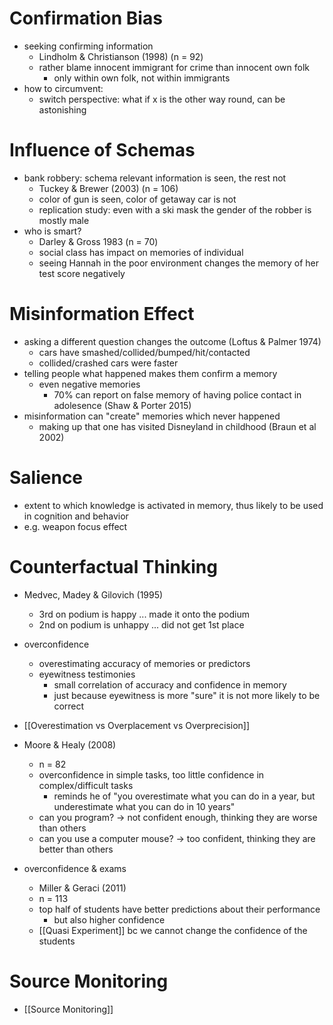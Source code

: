 # Confirmation Bias
- seeking confirming information
	- Lindholm & Christianson (1998) (n = 92)
	- rather blame innocent immigrant for crime than innocent own folk
		- only within own folk, not within immigrants
- how to circumvent:
	- switch perspective: what if x is the other way round, can be astonishing

# Influence of Schemas
- bank robbery: schema relevant information is seen, the rest not
	- Tuckey & Brewer (2003) (n = 106)
	- color of gun is seen, color of getaway car is not
	- replication study: even with a ski mask the gender of the robber is mostly male
- who is smart? 
	- Darley & Gross 1983 (n = 70)
	- social class has impact on memories of individual
	- seeing Hannah in the poor environment changes the memory of her test score negatively

# Misinformation Effect
- asking a different question changes the outcome (Loftus & Palmer 1974)
	- cars have smashed/collided/bumped/hit/contacted
	- collided/crashed cars were faster 
- telling people what happened makes them confirm a memory
	- even negative memories
		- 70% can report on false memory of having police contact in adolesence (Shaw & Porter 2015)
- misinformation can "create" memories which never happened
	- making up that one has visited Disneyland in childhood (Braun et al 2002) 

# Salience
- extent to which knowledge is activated in memory, thus likely to be used in cognition and behavior
- e.g. weapon focus effect

# Counterfactual Thinking
- Medvec, Madey & Gilovich (1995)
	- 3rd on podium is happy ... made it onto the podium
	- 2nd on podium is unhappy ... did not get 1st place

- overconfidence
	- overestimating accuracy of memories or predictors
	- eyewitness testimonies
		- small correlation of accuracy and confidence in memory
		- just because eyewitness is more "sure" it is not more likely to be correct
- [[Overestimation vs Overplacement vs Overprecision]]

- Moore & Healy (2008)
	- n = 82
	- overconfidence in simple tasks, too little confidence in complex/difficult tasks
		- reminds he of "you overestimate what you can do in a year, but underestimate what you can do in 10 years"
	- can you program? -> not confident enough, thinking they are worse than others
	- can you use a computer mouse? -> too confident, thinking they are better than others

- overconfidence & exams
	- Miller & Geraci (2011)
	- n = 113
	- top half of students have better predictions about their performance
		- but also higher confidence
	- [[Quasi Experiment]] bc we cannot change the confidence of the students

# Source Monitoring
- [[Source Monitoring]]